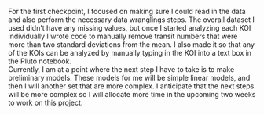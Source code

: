 For the first checkpoint, I focused on making sure I could read in the data and also perform the necessary data wranglings steps.
The overall dataset I used didn't have any missing values, but once I started analyzing each KOI individually I wrote code to manually
remove transit numbers that were more than two standard deviations from the mean. I also made it so that any of the KOIs can be analyzed by manually
typing in the KOI into a text box in the Pluto notebook.  
Currently, I am at a point where the next step I have to take is to make preliminary models. These models for me will be simple linear models, and then I will another set that are more complex. I anticipate that the next steps will be more complex so I will allocate more time in the upcoming two weeks to work on this project.
